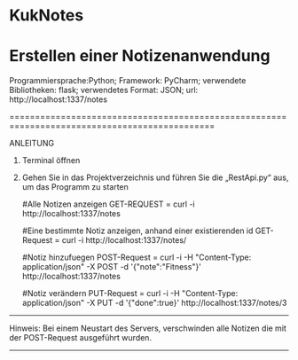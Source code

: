 # KukNotes
Erstellen einer Notizenanwendung
==============================================================================================
Programmiersprache:Python;
Framework: PyCharm;
verwendete Bibliotheken: flask;
verwendetes Format: JSON;
url: http://localhost:1337/notes

==============================================================================================

ANLEITUNG

1.  Terminal öffnen
2.  Gehen Sie in das Projektverzeichnis und führen Sie die „RestApi.py“ aus, um das Programm zu starten
    
    #Alle Notizen anzeigen
    GET-REQUEST = curl -i http://localhost:1337/notes
    
    #Eine bestimmte Notiz anzeigen, anhand einer existierenden id
    GET-Request = curl -i http://localhost:1337/notes/<id>
    
    #Notiz hinzufuegen
    POST-Request = curl -i -H "Content-Type: application/json" -X POST -d '{"note":"Fitness"}' http://localhost:1337/notes
    
    #Notiz verändern
    PUT-Request  = curl -i -H "Content-Type: application/json" -X PUT -d '{"done":true}' http://localhost:1337/notes/3  

--------------
Hinweis: Bei einem Neustart des Servers, verschwinden alle Notizen die mit der POST-Request ausgeführt wurden.

-------------
